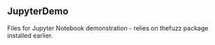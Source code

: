 ## JupyterDemo

Files for Jupyter Notebook demonstration - relies on thefuzz package installed
earlier.
